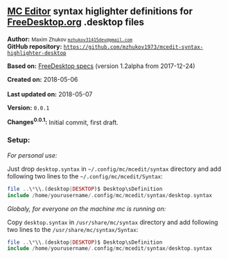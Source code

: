 ## [MC Editor](https://midnight-commander.org) syntax higlighter definitions for [FreeDesktop.org](https://freedesktop.org) .desktop files

**Author:** <small>Maxim Zhukov [`mzhukov31415dev@gmail.com`](mzhukov31415dev@gmail.com)</small><br>
**GitHub repository:** [`https://github.com/mzhukov1973/mcedit-syntax-highlighter-desktop`](https://github.com/mzhukov1973/mcedit-syntax-highlighter-desktop)

**Based on:** [FreeDesktop specs](https://standards.freedesktop.org/desktop-entry-spec/latest) (version 1.2alpha from 2017-12-24)

**Created on:** 2018-05-06<br><br>
**Last updated on:** 2018-05-07

**Version:** `0.0.1`

**Changes<sup>0.0.1</sup>:** Initial commit, first draft.

### Setup:
*For personal use:*

Just drop `desktop.syntax` in `~/.config/mc/mcedit/syntax` directory and add following two lines to the `~/.config/mc/mcedit/Syntax`:

```php
file ..\*\\.(desktop|DESKTOP)$ Desktop\sDefinition
include /home/yourusername/.config/mc/mcedit/syntax/desktop.syntax
```
*Globaly, for everyone on the machine mc is running on:*

Copy `desktop.syntax` in `/usr/share/mc/syntax` directory and add following two lines to the `/usr/share/mc/syntax/Syntax`:

```php
file ..\*\\.(desktop|DESKTOP)$ Desktop\sDefinition
include /home/yourusername/.config/mc/mcedit/syntax/desktop.syntax
```
